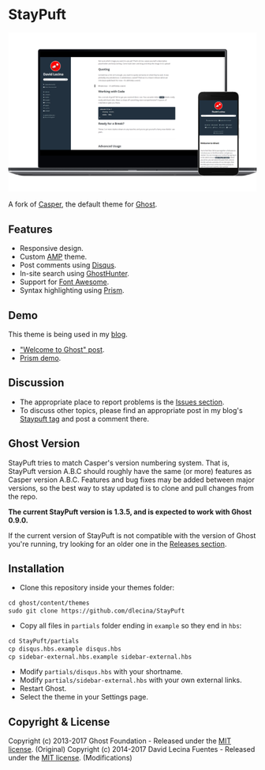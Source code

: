 # StayPuft

![Screenshot](/assets/screenshot-mockup.png?raw=true)

A fork of [Casper](https://github.com/TryGhost/Casper), the default theme for [Ghost](https://github.com/TryGhost/Ghost).

## Features

* Responsive design.
* Custom [AMP](https://dev.ghost.org/custom-amp-themes/) theme.
* Post comments using [Disqus](http://disqus.com/).
* In-site search using [GhostHunter](https://github.com/i11ume/ghostHunter).
* Support for [Font Awesome](https://github.com/FortAwesome/Font-Awesome).
* Syntax highlighting using [Prism](https://github.com/LeaVerou/prism/).

## Demo

This theme is being used in my [blog](http://davidlecina.com/).

*  ["Welcome to Ghost" post](http://davidlecina.com/blog/welcome-to-ghost/).
*  [Prism demo](http://davidlecina.com/blog/prism-demo/).

## Discussion

* The appropriate place to report problems is the [Issues section](https://github.com/dlecina/StayPuft/issues).
* To discuss other topics, please find an appropriate post in my blog's [Staypuft tag](http://davidlecina.com/blog/tag/staypuft/) and post a comment there.

## Ghost Version

StayPuft tries to match Casper's version numbering system. That is, StayPuft version A.B.C should roughly have the same (or more) features as Casper version A.B.C. Features and bug fixes may be added between major versions, so the best way to stay updated is to clone and pull changes from the repo.

**The current StayPuft version is 1.3.5, and is expected to work with Ghost 0.9.0.**

If the current version of StayPuft is not compatible with the version of Ghost you're running, try looking for an older one in the [Releases section](https://github.com/dlecina/StayPuft/releases).

## Installation

* Clone this repository inside your themes folder:

```
cd ghost/content/themes
sudo git clone https://github.com/dlecina/StayPuft
```

* Copy all files in `partials` folder ending in `example` so they end in `hbs`:

```
cd StayPuft/partials
cp disqus.hbs.example disqus.hbs
cp sidebar-external.hbs.example sidebar-external.hbs
```

* Modify `partials/disqus.hbs` with your shortname.
* Modify `partials/sidebar-external.hbs` with your own external links.
* Restart Ghost.
* Select the theme in your Settings page.

## Copyright & License

Copyright (c) 2013-2017 Ghost Foundation - Released under the [MIT license](LICENSE). (Original)
Copyright (c) 2014-2017 David Lecina Fuentes - Released under the [MIT license](LICENSE). (Modifications)
